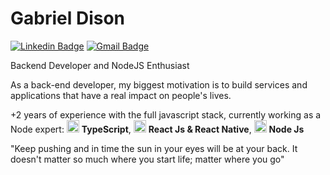 # Gabriel Dison

[![Linkedin Badge](https://img.shields.io/badge/-Gabriel%20Dison-008881?style=flat-square&logo=Linkedin&logoColor=white&link=https://www.linkedin.com/in/gabriel-dison/)](https://www.linkedin.com/in/gabriel-dison/) 
[![Gmail Badge](https://img.shields.io/badge/-gabriel.disonreis@gmail.com-008881?style=flat-square&logo=Gmail&logoColor=white&link=mailto:gabriel.disonreis@gmail.com)](mailto:gabriel.disonreis@gmail.com)

Backend Developer and NodeJS Enthusiast

As a back-end developer, my biggest motivation is to build services and applications that have a real impact on people's lives.

+2 years of experience with the full javascript stack, currently working as a Node expert: <img src="https://i.ibb.co/PZ2XZgr/ts.png" width="20"/> <b>TypeScript</b>, <img src="https://i.ibb.co/4RHMmLQ/react.png" width="20"/> <b>React Js & React Native</b>, <img src="https://i.ibb.co/vVxmyN2/node.png" width="20"/> <b>Node Js</b>

"Keep pushing and in time the sun in your eyes will be at your back. It doesn't matter so much where you start life; matter where you go"
